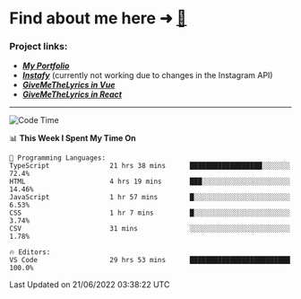 # Find about me here ➜ [🧑](https://pauabella.dev)

### Project links:
- ***[My Portfolio](https://pauabella.dev)***
- ***[Instafy](https://instafy.me)*** (currently not working due to changes in the Instagram API)
- ***[GiveMeTheLyrics in Vue](https://lyrics.pauabella.dev)***
- ***[GiveMeTheLyrics in React](https://pauabella.dev/GiveMeTheLyrics)***

---
<!--START_SECTION:waka-->
![Code Time](http://img.shields.io/badge/Code%20Time-1%2C185%20hrs%2045%20mins-blue)

📊 **This Week I Spent My Time On** 

```text
💬 Programming Languages: 
TypeScript               21 hrs 38 mins      ██████████████████░░░░░░░   72.4% 
HTML                     4 hrs 19 mins       ███░░░░░░░░░░░░░░░░░░░░░░   14.46% 
JavaScript               1 hr 57 mins        █░░░░░░░░░░░░░░░░░░░░░░░░   6.53% 
CSS                      1 hr 7 mins         █░░░░░░░░░░░░░░░░░░░░░░░░   3.74% 
CSV                      31 mins             ░░░░░░░░░░░░░░░░░░░░░░░░░   1.78%

🔥 Editors: 
VS Code                  29 hrs 53 mins      █████████████████████████   100.0%

```


 Last Updated on 21/06/2022 03:38:22 UTC
<!--END_SECTION:waka-->
